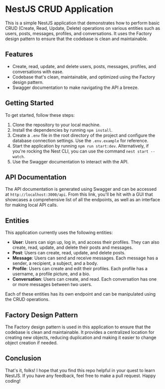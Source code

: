 # NestJS CRUD Application

This is a simple NestJS application that demonstrates how to perform basic CRUD (Create, Read, Update, Delete) operations on various entities such as users, posts, messages, profiles, and conversations. It uses the Factory design pattern to ensure that the codebase is clean and maintainable.

## Features

- Create, read, update, and delete users, posts, messages, profiles, and conversations with ease.
- Codebase that's clean, maintainable, and optimized using the Factory design pattern.
- Swagger documentation to make navigating the API a breeze.

## Getting Started

To get started, follow these steps:

1. Clone the repository to your local machine.
2. Install the dependencies by running `npm install`.
3. Create a `.env` file in the root directory of the project and configure the database connection settings. Use the `.env.example` for reference.
4. Start the application by running `npm run start:dev`. Alternatively, if you're rocking the Nest CLI, you can use the command `nest start --watch`.
5. Use the Swagger documentation to interact with the API.

## API Documentation

The API documentation is generated using Swagger and can be accessed at `http://localhost:3000/api`. From this link, you'll be hit with a GUI that showcases a comprehensive list of all the endpoints, as well as an interface for making local API calls.

## Entities

This application currently uses the following entities:

- **User**: Users can sign up, log in, and access their profiles. They can also create, read, update, and delete their posts and messages.
- **Post**: Users can create, read, update, and delete posts.
- **Message**: Users can send and receive messages. Each message has a sender, a recipient, a subject, and a body.
- **Profile**: Users can create and edit their profiles. Each profile has a username, a profile picture, and a bio.
- **Conversation**: Users can create, and read. Each conversation has one or more messages between two users.

Each of these entities has its own endpoint and can be manipulated using the CRUD operations.

## Factory Design Pattern

The Factory design pattern is used in this application to ensure that the codebase is clean and maintainable. It provides a centralized location for creating new objects, reducing duplication and making it easier to change object creation if needed.

## Conclusion

That's it, folks! I hope that you find this repo helpful in your quest to learn NestJS. If you have any feedback, feel free to make a pull request. Happy coding!
